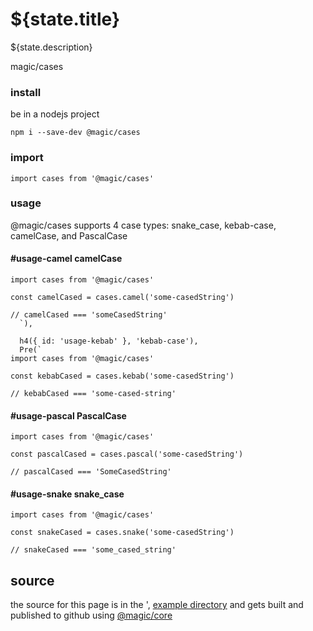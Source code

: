# ${state.title}

${state.description}

<GitBadges>magic/cases</GitBadges>

### install

be in a nodejs project

`npm i --save-dev @magic/cases`

### import

`import cases from '@magic/cases'`

### usage

@magic/cases supports 4 case types: snake_case, kebab-case, camelCase, and PascalCase

#### #usage-camel camelCase

```
import cases from '@magic/cases'

const camelCased = cases.camel('some-casedString')

// camelCased === 'someCasedString'
  `),

  h4({ id: 'usage-kebab' }, 'kebab-case'),
  Pre(`
import cases from '@magic/cases'

const kebabCased = cases.kebab('some-casedString')

// kebabCased === 'some-cased-string'
```

#### #usage-pascal PascalCase

```
import cases from '@magic/cases'

const pascalCased = cases.pascal('some-casedString')

// pascalCased === 'SomeCasedString'
```

#### #usage-snake snake_case

```
import cases from '@magic/cases'

const snakeCased = cases.snake('some-casedString')

// snakeCased === 'some_cased_string'
```

## source

the source for this page is in the ',
[example directory](https://github.com/magic/cases/tree/master/example)
and gets built and published to github using [@magic/core](https://github.com/magic/core)

